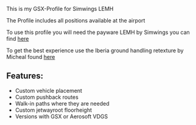 <!--- Licensed Under: CC BY-NC 4.0 --->

This is my GSX-Profile for Simwings LEMH

The Profile includes all positions available at the airport

To use this profile you will need the payware LEMH by Simwings you can find [here](https://www.aerosoft.com/de/shop/microsoft-flight-simulator/msfs-szenerien/msfs-europa/3894/sim-wings-menorca)

To get the best experience use the Iberia ground handling retexture by Micheal found [here](https://flightsim.to/file/53438/ground-vehicle-textures-for-iberia-iberia-airport-services)

## Features:
- Custom vehicle placement
- Custom pushback routes
- Walk-in paths where they are needed
- Custom jetwayroot floorheight
- Versions with GSX or Aerosoft VDGS